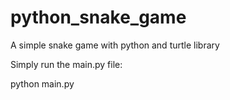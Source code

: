 # python_snake_game
A simple snake game with python and turtle library

Simply run the main.py file:

python main.py
